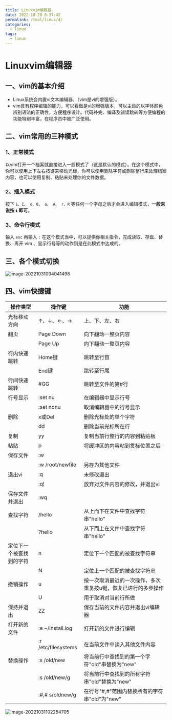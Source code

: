 ```yaml
---
title: Linuxvim编辑器
date: 2022-10-28 8:37:42
permalink: /tool/linux/4/
categories:
  - linux
tags:
  - linux
---
```


# Linuxvim编辑器

## 一、vim的基本介绍

- Linux系统会内置vi文本编辑器，（vim是vi的增强版）。
- vim具有程序编辑的能力，可以看做是vi的增强版本，可以主动的以字体颜色辨别语法的正确性，方便程序设计。代码补完、编译及错误跳转等方便编程的功能特别丰富，在程序员中被广泛使用。

## 二、vim常用的三种模式

### 1、正常模式

以vim打开一个档案就直接进入一般模式了（这是默认的模式）。在这个模式中，你可以使用上下左右按键来移动光标，你可以使用删除字符或删除整行来处理档案内容，也可以使用复制、粘贴来处理你的文件数据。

### 2、插入模式

按下 `i、I、 o、0、 a、 A、 r、R` 等任何一个字母之后才会进入编辑模式，**一般来说按 `i` 即可**。

### 3、命令行模式

输入 `esc` 再输入 `:` 在这个模式当中，可以提供你相关指令，完成读取、存盘、替换、离开 vim 、显示行号等的动作则是在此模式中达成的。

## 三、各个模式切换

![image-20221031094041498](https://cdn.staticaly.com/gh/jinmunan/imgs@master/tool/linux/image-20221031094041498.png)

## 四、vim快捷键

| 操作类型                 | 操作键              | 功能                                                         |
| ------------------------ | ------------------- | ------------------------------------------------------------ |
| 光标移动方向             | ↑、↓、←、→          | 上、下、左、右                                               |
| 翻页                     | Page Down           | 向下翻动一整页内容                                           |
|                          | Page Up             | 向下翻动一整页内容                                           |
| 行内快速跳转             | Home键              | 跳转至行首                                                   |
|                          | End键               | 跳转至行尾                                                   |
| 行间快速跳转             | #GG                 | 跳转至文件的第#行                                            |
| 行号显示                 | :set nu             | 在编辑器中显示行号                                           |
|                          | :set nonu           | 取消编辑器中的行号显示                                       |
| 删除                     | x或Del              | 删除光标处的单个字符                                         |
|                          | dd                  | 删除当前光标所在行                                           |
| 复制                     | yy                  | 复制当前行整行的内容到粘贴板                                 |
| 粘贴                     | p                   | 将缓冲区的内容粘到贯标位置之后                               |
| 保存文件                 | :w                  |                                                              |
|                          | :w /root/newfile    | 另存为其他文件                                               |
| 退出vi                   | :q                  | 未修改退出                                                   |
|                          | :q!                 | 放弃对文件内容的修改，并退出vi                               |
| 保存文件并退出           | :wq                 |                                                              |
| 查找字符                 | /hello              | 从上而下在文件中查找字符串"hello"                            |
|                          | ?hello              | 从下而上在文件中查找字符串"hello"                            |
| 定位下一个被查找到的字符 | n                   | 定位下一个匹配的被查找字符串                                 |
|                          | N                   | 定位上一个匹配的被查找字符串                                 |
| 撤销操作                 | u                   | 按一次取消最近的一次操作，多次重复按u键，恢复已进行的多步操作 |
|                          | U                   | 用于取消对当前行所做                                         |
| 保持并退出               | ZZ                  | 保存当前的文件内容并退出vi编辑器                             |
| 打开新的文件             | :e ~/install.log    | 打开新的文件进行编辑                                         |
|                          | :r /etc/filesystems | 在当前文件中读入其他文件内容                                 |
| 替换操作                 | :s /old/new         | 将当前行中查找到的第一个字符"old"串替换为"new"               |
|                          | :s /old/new/g       | 将当前行中查找到的所有字符串"old"替换为"new"                 |
|                          | :#,# s/oldnew/g     | 在行号"#,#"范围内替换所有的字符串"old"为"new"                |

![image-20221031102254705](https://cdn.staticaly.com/gh/jinmunan/imgs@master/tool/linux/image-20221031102254705.png)
